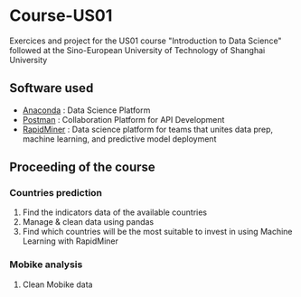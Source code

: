 # Course-US01
Exercices and project for the US01 course "Introduction to Data Science" followed at the Sino-European University of Technology of Shanghai University

## Software used
- [Anaconda](http://anaconda.com "Go to Anaconda website") : Data Science Platform
- [Postman](https://www.getpostman.com/ "Go to Postman website") : Collaboration Platform for API Development
- [RapidMiner](https://rapidminer.com/ "Got to RapidMiner website") : Data science platform for teams that unites data prep, machine learning, and predictive model deployment

## Proceeding of the course
### Countries prediction
1) Find the indicators data of the available countries
2) Manage & clean data using pandas
3) Find which countries will be the most suitable to invest in using Machine Learning with RapidMiner

### Mobike analysis
1) Clean Mobike data
